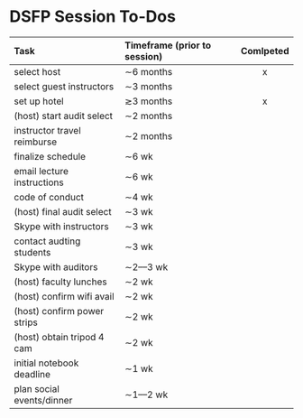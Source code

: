 # DSFP Session To-Dos

| Task                       | Timeframe (prior to session)| Comlpeted |
|:---                        |:---                         |:---:      |
| select host                |$\sim$6 months               | x         |
| select guest instructors   |$\sim$3 months               |           |
| set up hotel               |$\gtrsim$3 months            | x         |
| (host) start audit select  |$\sim$2 months               |           |
| instructor travel reimburse|$\sim$2 months               |           |
| finalize schedule          |$\sim$6 wk                   |           |
| email lecture instructions |$\sim$6 wk                   |           |
| code of conduct            |$\sim$4 wk                   |           |
| (host) final audit select  |$\sim$3 wk                   |           |
| Skype with instructors     |$\sim$3 wk                   |           |
| contact audting students   |$\sim$3 wk                   |           |
| Skype with auditors        |$\sim$2––3 wk                |           |
| (host) faculty lunches     |$\sim$2 wk                   |           |
| (host) confirm wifi avail  |$\sim$2 wk                   |           |
| (host) confirm power strips|$\sim$2 wk                   |           |
| (host) obtain tripod 4 cam |$\sim$2 wk                   |           |
| initial notebook deadline  |$\sim$1 wk                   |           |
| plan social events/dinner  |$\sim$1––2 wk                |           |